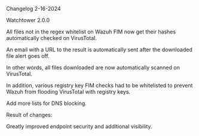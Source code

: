 Changelog 2-16-2024

Watchtower 2.0.0

All files not in the regex whitelist on Wazuh FIM now get their hashes automatically checked on VirusTotal.

An email with a URL to the result is automatically sent after the downloaded file alert goes off.

In other words, all files downloaded are now automatically scanned on VirusTotal.

In addition, various registry key FIM checks had to be whitelisted to prevent Wazuh from flooding VirusTotal with registry keys.

Add more lists for DNS blocking.

Result of changes:

Greatly improved endpoint security and additional visibility.
